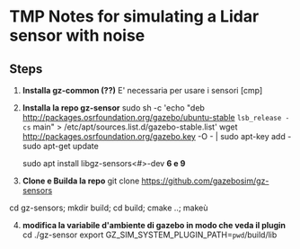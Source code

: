 # TMP Notes for simulating a Lidar sensor with noise

## Steps
1) **Installa gz-common (??)**
    E' necessaria per usare i sensori
    [cmp]
2) **Installa la repo gz-sensor**
    sudo sh -c 'echo "deb http://packages.osrfoundation.org/gazebo/ubuntu-stable `lsb_release -cs` main" > /etc/apt/sources.list.d/gazebo-stable.list'
    wget http://packages.osrfoundation.org/gazebo.key -O - | sudo apt-key add -
    sudo apt-get update


    sudo apt install libgz-sensors<#>-dev **6 e 9**


3) **Clone e Builda la repo**
git clone https://github.com/gazebosim/gz-sensors

cd gz-sensors; mkdir build; cd build; cmake ..;  makeù


4) **modifica la variabile d'ambiente di gazebo in modo che veda il plugin**
cd ./gz-sensor
export GZ_SIM_SYSTEM_PLUGIN_PATH=`pwd`/build/lib






